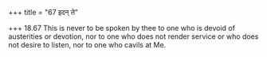 +++
title = "67 इदन् ते"

+++
18.67 This is never to be spoken by thee to one who is devoid of
austerities or devotion, nor to one who does not render service or who
does not desire to listen, nor to one who cavils at Me.
